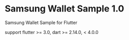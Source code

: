 # Samsung Wallet Sample 1.0

Samsung Wallet Sample for Flutter

support flutter >= 3.0, dart >= 2.14.0, < 4.0.0
